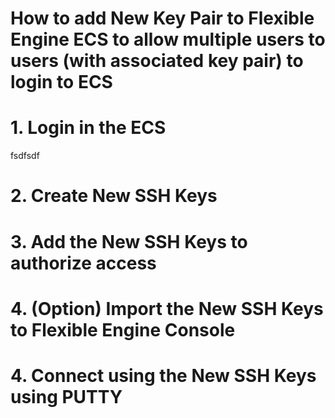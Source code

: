 # How to add New Key Pair to Flexible Engine ECS to allow multiple users to users (with associated key pair) to login to ECS

# 1. Login in the ECS 
fsdfsdf

# 2. Create New SSH Keys
# 3. Add the New SSH Keys to authorize access
# 4. (Option) Import the New SSH Keys to Flexible Engine Console
# 4. Connect using the New SSH Keys using PUTTY

